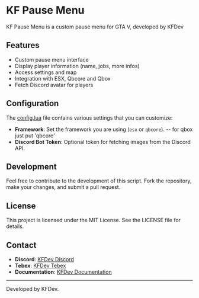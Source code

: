 # KF Pause Menu

KF Pause Menu is a custom pause menu for GTA V, developed by KFDev

## Features

- Custom pause menu interface
- Display player information (name, jobs, more infos)
- Access settings and map
- Integration with ESX, Qbcore and Qbox
- Fetch Discord avatar for players

## Configuration

The [config.lua](http://_vscodecontentref_/1) file contains various settings that you can customize:

- **Framework**: Set the framework you are using (`esx` or `qbcore`). -- for qbox just put 'qbcore'
- **Discord Bot Token**: Optional token for fetching images from the Discord API.

## Development

Feel free to contribute to the development of this script. Fork the repository, make your changes, and submit a pull request.

## License

This project is licensed under the MIT License. See the LICENSE file for details.

## Contact

- **Discord**: [KFDev Discord](https://discord.gg/kfdev)
- **Tebex**: [KFDev Tebex](https://kfdev.tebex.io)
- **Documentation**: [KFDev Documentation](https://docs.kfdev.it/)

---

Developed by KFDev.
